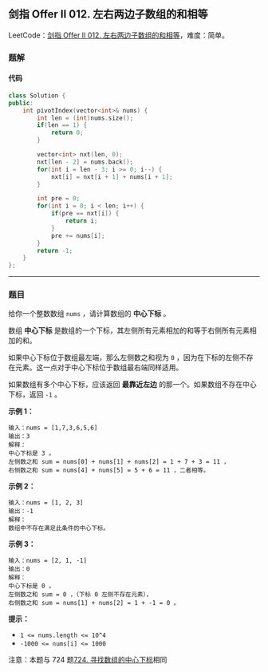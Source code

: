 ## 剑指 Offer II 012. 左右两边子数组的和相等

LeetCode：[剑指 Offer II 012. 左右两边子数组的和相等](https://leetcode.cn/problems/tvdfij/)，难度：简单。

### 题解

#### 代码

```c++
class Solution {
public:
    int pivotIndex(vector<int>& nums) {
        int len = (int)nums.size();
        if(len == 1) {
            return 0;
        }

        vector<int> nxt(len, 0);
        nxt[len - 2] = nums.back();
        for(int i = len - 3; i >= 0; i--) {
            nxt[i] = nxt[i + 1] + nums[i + 1];
        }

        int pre = 0;
        for(int i = 0; i < len; i++) {
            if(pre == nxt[i]) {
                return i;
            }
            pre += nums[i];
        }
        return -1;
    }
};
```



---



### 题目

给你一个整数数组 `nums` ，请计算数组的 **中心下标** 。

数组 **中心下标** 是数组的一个下标，其左侧所有元素相加的和等于右侧所有元素相加的和。

如果中心下标位于数组最左端，那么左侧数之和视为 `0` ，因为在下标的左侧不存在元素。这一点对于中心下标位于数组最右端同样适用。

如果数组有多个中心下标，应该返回 **最靠近左边** 的那一个。如果数组不存在中心下标，返回 `-1` 。

 

**示例 1：**

```
输入：nums = [1,7,3,6,5,6]
输出：3
解释：
中心下标是 3 。
左侧数之和 sum = nums[0] + nums[1] + nums[2] = 1 + 7 + 3 = 11 ，
右侧数之和 sum = nums[4] + nums[5] = 5 + 6 = 11 ，二者相等。
```

**示例 2：**

```
输入：nums = [1, 2, 3]
输出：-1
解释：
数组中不存在满足此条件的中心下标。
```

**示例 3：**

```
输入：nums = [2, 1, -1]
输出：0
解释：
中心下标是 0 。
左侧数之和 sum = 0 ，（下标 0 左侧不存在元素），
右侧数之和 sum = nums[1] + nums[2] = 1 + -1 = 0 。
```

 

**提示：**

- `1 <= nums.length <= 10^4`
- `-1000 <= nums[i] <= 1000`

 

注意：本题与 724 题[724. 寻找数组的中心下标](https://leetcode-cn.com/problems/find-pivot-index/)相同


